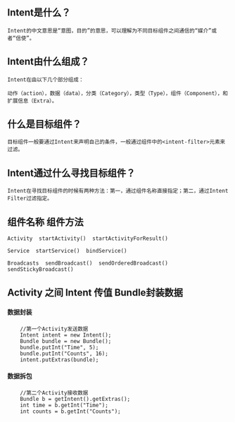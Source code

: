 ## Intent是什么？
    
    Intent的中文意思是“意图，目的”的意思，可以理解为不同目标组件之间通信的“媒介”或者“信使”。
    
## Intent由什么组成？

    Intent在由以下几个部分组成：
    
    动作（action），数据（data），分类（Category），类型（Type），组件（Component），和扩展信息（Extra）。

## 什么是目标组件？

    目标组件一般要通过Intent来声明自己的条件，一般通过组件中的<intent-filter>元素来过滤。

## Intent通过什么寻找目标组件？ 

    Intent在寻找目标组件的时候有两种方法：第一，通过组件名称直接指定；第二，通过Intent Filter过滤指定。

## 组件名称   组件方法

    Activity  startActivity()  startActivityForResult()    
    
    Service  startService()  bindService()    
    
    Broadcasts  sendBroadcast()  sendOrderedBroadcast()  sendStickyBroadcast()  
    
## Activity 之间 Intent 传值  Bundle封装数据

#### 数据封装

        //第一个Activity发送数据
        Intent intent = new Intent();  
        Bundle bundle = new Bundle();  
        bundle.putInt("Time", 5);  
        bundle.putInt("Counts", 16);  
        intent.putExtras(bundle);  

#### 数据拆包
        //第二个Activity接收数据
        Bundle b = getIntent().getExtras();  
        int time = b.getInt("Time");  
        int counts = b.getInt("Counts");  





